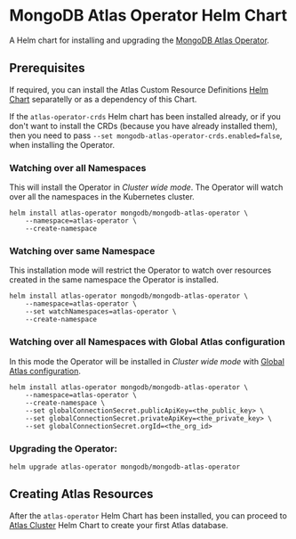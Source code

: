# MongoDB Atlas Operator Helm Chart

A Helm chart for installing and upgrading the [MongoDB Atlas
Operator](https://github.com/mongodb/mongodb-atlas-kubernetes).

## Prerequisites

If required, you can install the Atlas Custom Resource Definitions [Helm
Chart](../atlas-operator-crds/) separatelly or as a dependency of this Chart.

If the `atlas-operator-crds` Helm chart has been installed already, or if you
don't want to install the CRDs (because you have already installed them), then
you need to pass `--set mongodb-atlas-operator-crds.enabled=false`, when
installing the Operator.

### Watching over all Namespaces

This will install the Operator in _Cluster wide mode_. The Operator will watch
over all the namespaces in the Kubernetes cluster.

```shell
helm install atlas-operator mongodb/mongodb-atlas-operator \
    --namespace=atlas-operator \
    --create-namespace
```

### Watching over same Namespace

This installation mode will restrict the Operator to watch over resources created
in the same namespace the Operator is installed.

```shell
helm install atlas-operator mongodb/mongodb-atlas-operator \
    --namespace=atlas-operator \
    --set watchNamespaces=atlas-operator \
    --create-namespace
```

### Watching over all Namespaces with Global Atlas configuration

In this mode the Operator will be installed in _Cluster wide mode_ with [Global
Atlas configuration](https://docs.atlas.mongodb.com/reference/atlas-operator/configure-ak8so-access-to-atlas/).

```shell
helm install atlas-operator mongodb/mongodb-atlas-operator \
    --namespace=atlas-operator \
    --create-namespace \
    --set globalConnectionSecret.publicApiKey=<the_public_key> \
    --set globalConnectionSecret.privateApiKey=<the_private_key> \
    --set globalConnectionSecret.orgId=<the_org_id>
```

### Upgrading the Operator:

```
helm upgrade atlas-operator mongodb/mongodb-atlas-operator
```

## Creating Atlas Resources

After the `atlas-operator` Helm Chart has been installed, you can proceed to
[Atlas Cluster](../atlas-cluster) Helm Chart to create your first Atlas
database.
